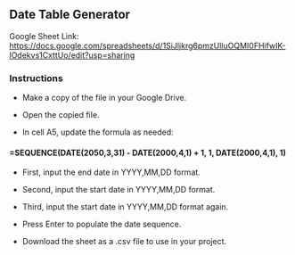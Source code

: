 ## Date Table Generator

Google Sheet Link: https://docs.google.com/spreadsheets/d/1SiJljkrg6pmzUlluOQMI0FHifwIK-lOdekvs1CxttUo/edit?usp=sharing

### Instructions

- Make a copy of the file in your Google Drive.

- Open the copied file.

- In cell A5, update the formula as needed:

#### =SEQUENCE(DATE(2050,3,31) - DATE(2000,4,1) + 1, 1, DATE(2000,4,1), 1)


- First, input the end date in YYYY,MM,DD format.

- Second, input the start date in YYYY,MM,DD format.

- Third, input the start date in YYYY,MM,DD format again.

- Press Enter to populate the date sequence.

- Download the sheet as a .csv file to use in your project.
